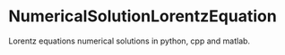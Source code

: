 # NumericalSolutionLorentzEquation
Lorentz equations numerical solutions in python, cpp and matlab. 

